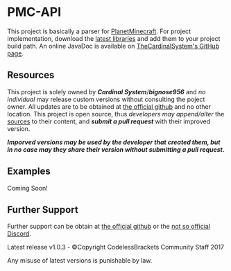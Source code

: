 # PMC-API

This project is basically a parser for [PlanetMinecraft](https://www.planetminecraft.com/). For project implementation, download the [latest libraries](https://github.com/TheCardinalSystem/PMC-API/releases/latest "PMC-API Latest") and add them to your project build path. An online JavaDoc is available on [TheCardinalSystem's GitHub page](https://thecardinalsystem.github.io/PMC-API/ "PMC-API JavaDoc").

## Resources
This project is solely owned by ***Cardinal System***/***bignose956*** and _no individual_ may release custom versions without consulting the poject owner. All updates are to be obtained at [the official github](https://github.com/TheCardinalSystem/PMC-API/ "CardinalSystem Project") and no other location. This project is open source, thus _developers may append/alter_ the [sources](https://github.com/TheCardinalSystem/PMC-API/releases/latest "PMC-API Downloads") to their content, and ***submit a pull request*** with their improved version. 

***Imporved versions may be used by the developer that created them, but in no case may they share their version without submitting a pull request.***

## Examples
Coming Soon!

## Further Support
Further support can be obtain at [the official github](https://github.com/TheCardinalSystem/PMC-API/ "CardinalSystem Project") or the [not so official Discord](https://discordapp.com/invite/7Jh6Jd6 "Cardinal Support").

Latest release v1.0.3 - ©Copyright CodelessBrackets Community Staff 2017

Any misuse of latest versions is punishable by law.
